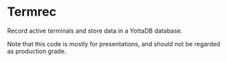 # Termrec

Record active terminals and store data in a YottaDB database.

Note that this code is mostly for presentations, and should not be regarded as production grade.
